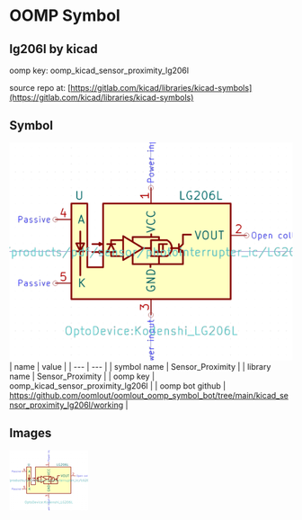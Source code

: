 # OOMP Symbol  
## lg206l  by kicad  
  
oomp key: oomp_kicad_sensor_proximity_lg206l  
  
source repo at: [https://gitlab.com/kicad/libraries/kicad-symbols](https://gitlab.com/kicad/libraries/kicad-symbols)  
## Symbol  
  
[![working.png](working_600.png)](working.png)  
| name | value | 
| --- | --- | 
| symbol name | Sensor_Proximity | 
| library name | Sensor_Proximity | 
| oomp key | oomp_kicad_sensor_proximity_lg206l | 
| oomp bot github | https://github.com/oomlout/oomlout_oomp_symbol_bot/tree/main/kicad_sensor_proximity_lg206l/working | 
## Images  
  
[![working.png](working_140.png)](working.png)  
